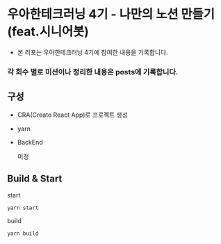 # 우아한테크러닝 4기 - 나만의 노션 만들기 (feat.시니어봇)

- 본 리포는 우아한테크러닝 4기에 참여한 내용을 기록합니다.

### 각 회수 별로 미션이나 정리한 내용은 posts에 기록합니다.

## 구성

- CRA(Create React App)로 프로젝트 생성

- yarn

- BackEnd

  미정

## Build & Start

start

```
yarn start
```

build

```
yarn build
```
